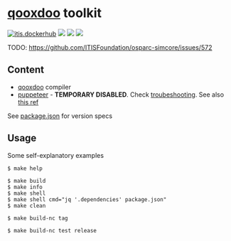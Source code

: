 # [qooxdoo] toolkit

[![itis.dockerhub]](https://hub.docker.com/u/itisfoundation)
[![](https://images.microbadger.com/badges/image/itisfoundation/qooxdoo-kit.svg)](https://microbadger.com/images/itisfoundation/qooxdoo-kit "More info on latest image")
[![](https://images.microbadger.com/badges/version/itisfoundation/qooxdoo-kit.svg)](https://microbadger.com/images/itisfoundation/qooxdoo-kit "Get your own version badge on microbadger.com")
[![](https://images.microbadger.com/badges/commit/itisfoundation/qooxdoo-kit.svg)](https://microbadger.com/images/itisfoundation/qooxdoo-kit "Get your own commit badge on microbadger.com")

<!-- ADD HERE ALL BADGE URLS -->
[itis.dockerhub]:https://img.shields.io/website/https/hub.docker.com/u/itisfoundation.svg?down_color=red&label=dockerhub%20repos&up_color=green
<!---------------------------->


TODO: https://github.com/ITISFoundation/osparc-simcore/issues/572

## Content

- [qooxdoo] compiler
- [puppeteer] - **TEMPORARY DISABLED**. Check [troubeshooting](https://github.com/GoogleChrome/puppeteer/blob/master/docs/troubleshooting.md#running-on-alpine). See also [this ref](https://paul.kinlan.me/hosting-puppeteer-in-a-docker-container/)


See [package.json](package.json) for version specs

## Usage

Some self-explanatory examples

    $ make help

    $ make build
    $ make info
    $ make shell
    $ make shell cmd="jq '.dependencies' package.json"
    $ make clean

    $ make build-nc tag

    $ make build-nc test release


<!--REFERENCES. Please keep alphabetical order -->
[qooxdoo]:qooxdoo.org
[puppeteer]:pptr.dev